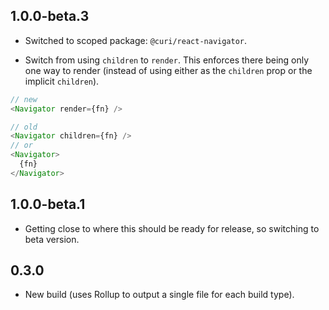 ## 1.0.0-beta.3

* Switched to scoped package: `@curi/react-navigator`.

* Switch from using `children` to `render`. This enforces there being only one way to render (instead of using either as the `children` prop or the implicit `children`).

```js
// new
<Navigator render={fn} />

// old
<Navigator children={fn} />
// or
<Navigator>
  {fn}
</Navigator>
```

## 1.0.0-beta.1

* Getting close to where this should be ready for release, so switching to beta version.

## 0.3.0

* New build (uses Rollup to output a single file for each build type).

